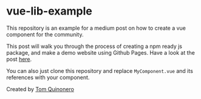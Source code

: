 # vue-lib-example

This repository is an example for a medium post on how to create a vue component for the community.

This post will walk you through the process of creating a npm ready js package, and make a demo website using Github Pages. Have a look at the post [here](https://medium.com/@tomquinonero/creating-a-vuejs-component-for-the-community-a-walk-through-485ea88922c7).

You can also just clone this repository and replace `MyComponent.vue` and its references with your component.


Created by [Tom Quinonero][link-author]


[link-author]: https://tomquinonero.com